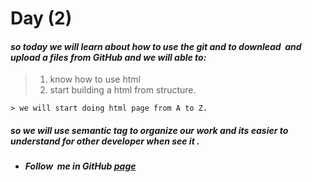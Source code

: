 # Day (2)

#### *so today we will learn about how to use the *git* and to downlead  and upload a files from **GitHub** and we will able to:*

> 1. know how to use html 
> 2. start building  a html from structure.

    > we will start doing html page from A to Z.
##### **so we will use semantic tag to organize our work and its easier to understand for other developer when see it .**
* ##### Follow  me in GitHub [page](https://github.com/sabbagh99)
